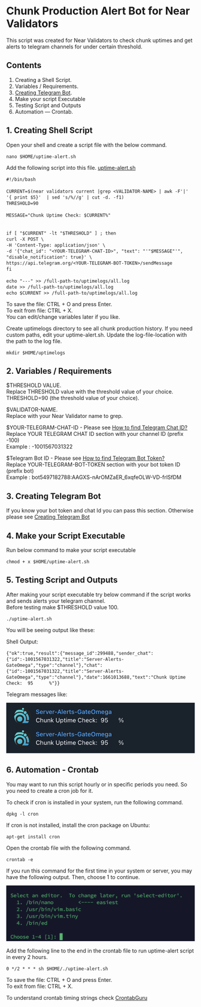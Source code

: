 # Chunk Production Alert Bot for Near Validators

This script was created for Near Validators to check chunk uptimes and get alerts to telegram channels for under certain threshold.

## Contents

1. Creating a Shell Script.
2. Variables / Requirements.
3. [Creating Telegram Bot](https://github.com/GateOmega/Chunk-Production-Alert-Bot/blob/main/Telegram-Bot.md). 
4. Make your script Executable
5. Testing Script and Outputs
6. Automation — Crontab.

## 1. Creating Shell Script

Open your shell and create a script file with the below command.

```
nano $HOME/uptime-alert.sh
```

Add the following script into this file. [uptime-alert.sh](https://github.com/GateOmega/Chunk-Production-Alert-Bot/blob/main/uptime-alert.sh)

```
#!/bin/bash

CURRENT=$(near validators current |grep <VALIDATOR-NAME> | awk -F'|' '{ print $5}'  | sed 's/%//g' | cut -d. -f1)
THRESHOLD=90

MESSAGE="Chunk Uptime Check: $CURRENT%"


if [ "$CURRENT" -lt "$THRESHOLD" ] ; then
curl -X POST \
-H 'Content-Type: application/json' \
-d '{"chat_id": "<YOUR-TELEGRAM-CHAT-ID>", "text": "'"$MESSAGE"'", "disable_notification": true}' \
https://api.telegram.org/<YOUR-TELEGRAM-BOT-TOKEN>/sendMessage
fi

echo "---" >> /full-path-to/uptimelogs/all.log
date >> /full-path-to/uptimelogs/all.log
echo $CURRENT >> /full-path-to/uptimelogs/all.log

```
To save the file: CTRL + O and press Enter.  
To exit from file: CTRL + X.  
You can edit/change variables later if you like.

Create uptimelogs directory to see all chunk production history. If you need custom paths, edit your uptime-alert.sh. Update the log-file-location with the path to the log file.
```
mkdir $HOME/uptimelogs 
```

## 2. Variables / Requirements

$THRESHOLD VALUE.  
Replace THRESHOLD value with the threshold value of your choice.   
THRESHOLD=90 (the threshold value of your choice).  
  
$VALIDATOR-NAME.  
Replace with your Near Validator name to grep.   

$YOUR-TELEGRAM-CHAT-ID - Please see [How to find Telegram Chat ID?](https://github.com/GateOmega/Chunk-Production-Alert-Bot/blob/main/Telegram-Bot.md)     
Replace YOUR TELEGRAM CHAT ID section with your channel ID (prefix -100)  
Example : -1001567031322   

$Telegram Bot ID - Please see [How to find Telegram Bot Token?](https://github.com/GateOmega/Chunk-Production-Alert-Bot/blob/main/Telegram-Bot.md)    
Replace YOUR-TELEGRAM-BOT-TOKEN section with your bot token ID (prefix bot)  
Example : bot5497182788:AAGXS-nArOMZaER_6xqfeOLW-VD-frlSfDM  

## 3. Creating Telegram Bot 

If you know your bot token and chat Id you can pass this section. Otherwise please see [Creating Telegram Bot](https://github.com/GateOmega/Chunk-Production-Alert-Bot/blob/main/Telegram-Bot.md)

## 4. Make your Script Executable

Run below command to make your script executable

```
chmod + x $HOME/uptime-alert.sh
```

## 5. Testing Script and Outputs

After making your script executable try below command if the script works and sends alerts your telegram channel.   
Before testing make $THRESHOLD value 100.  

```
./uptime-alert.sh
```
You will be seeing output like these:   

Shell Output:   
```
{"ok":true,"result":{"message_id":299488,"sender_chat":{"id":-1001567031322,"title":"Server-Alerts-GateOmega","type":"channel"},"chat":{"id":-1001567031322,"title":"Server-Alerts-GateOmega","type":"channel"},"date":1661013688,"text":"Chunk Uptime Check:  95      %"}}
```
Telegram messages like:   

![Telegram_alerts](https://github.com/GateOmega/Chunk-Production-Alert-Bot/blob/main/images/telegram_alerts.png)

## 6. Automation - Crontab

You may want to run this script hourly or in specific periods you need. So you need to create a cron job for it.   

To check if cron is installed in your system, run the following command.
```
dpkg -l cron
```
If cron is not installed, install the cron package on Ubuntu:
```
apt-get install cron
```
Open the crontab file with the following command.
```
crontab -e
```
If you run this command for the first time in your system or server, you may have the following output. Then, choose 1 to continue.   

![Crontab](https://github.com/GateOmega/Chunk-Production-Alert-Bot/blob/main/images/crontab.png)  

Add the following line to the end in the crontab file to run uptime-alert script in every 2 hours.  

```  
0 */2 * * * sh $HOME/./uptime-alert.sh
```  
To save the file: CTRL + O and press Enter.  
To exit from file: CTRL + X.  

To understand crontab timing strings check [CrontabGuru](https://crontab.guru)
